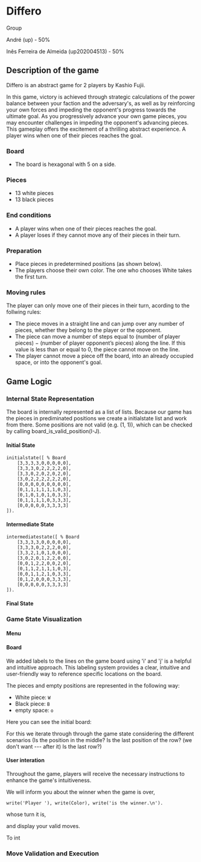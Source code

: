 # Differo

Group 

André (up) - 50%

Inês Ferreira de Almeida (up202004513) - 50%

## Description of the game

Differo is an abstract game for 2 players by Kashio Fujii. 

In this game, victory is achieved through strategic calculations of the power balance between your faction and the adversary's, as well as by reinforcing your own forces and impeding the opponent's progress towards the ultimate goal.
As you progressively advance your own game pieces, you may encounter challenges in impeding the opponent's advancing pieces. This gameplay offers the excitement of a thrilling abstract experience.
A player wins when one of their pieces reaches the goal.

### Board

- The board is hexagonal with 5 on a side.

### Pieces

- 13 white pieces
- 13 black pieces

### End conditions

- A player wins when one of their pieces reaches the goal.
- A player loses if they cannot move any of their pieces in their turn.

### Preparation

- Place pieces in predetermined positions (as shown below).
- The players choose their own color. The one who chooses White takes the first turn.

### Moving rules

The player can only move one of their pieces in their turn, acording to the follwing rules:
- The piece moves in a straight line and can jump over any number of pieces, whether they belong to the player or the opponent.
- The piece can move a number of steps equal to (number of player pieces) − (number of player opponent’s pieces) along the line. If this value is less than or equal to 0, the piece cannot move on the line.
- The player cannot move a piece off the board, into an already occupied space, or into the opponent's goal.

## Game Logic

### Internal State Representation

The board is internally represented as a list of lists. Because our game has the pieces in prediminated positions we create a initialstate list and work from there. 
Some positions are not valid (e.g. (1, 1)), which can be checked by calling board_is_valid_position(I-J). 

#### Initial State
```shell
initialstate([ % Board
    [3,3,3,3,0,0,0,0,0],
    [3,3,3,0,2,2,2,2,0],
    [3,3,0,2,0,2,0,2,0],
    [3,0,2,2,2,2,2,2,0],
    [0,0,0,0,0,0,0,0,0],
    [0,1,1,1,1,1,1,0,3],
    [0,1,0,1,0,1,0,3,3],
    [0,1,1,1,1,0,3,3,3],
    [0,0,0,0,0,3,3,3,3]
]).
```

#### Intermediate State

```shell
intermediatestate([ % Board
    [3,3,3,3,0,0,0,0,0],
    [3,3,3,0,2,2,2,0,0],
    [3,3,2,1,0,1,0,0,0],
    [3,0,2,0,1,2,2,0,0],
    [0,0,1,2,2,0,0,2,0],
    [0,1,1,2,1,1,1,0,3],
    [0,0,1,1,2,1,0,3,3],
    [0,1,2,0,0,0,3,3,3],
    [0,0,0,0,0,3,3,3,3]
]).
```

#### Final State

### Game State Visualization

#### Menu

#### Board

We added labels to the lines on the game board using 'i' and 'j' is a helpful and intuitive approach. This labeling system provides a clear, intuitive and user-friendly way to reference specific locations on the board.

The pieces and empty positions are represented in the following way:
  - White piece: ``` W ```
  - Black piece: ``` B ```
  - empty space: ``` o ```

Here you can see the initial board:

For this we iterate through through the game state considering the different scenarios (Is the position in the middle? Is the last position of the row? (we don't want --- after it) Is the last row?)

#### User interation

Throughout the game, players will receive the necessary instructions to enhance the game's intuitiveness. 

We will inform you about the winner when the game is over, 
```shell
write('Player '), write(Color), write('is the winner.\n').
```

whose turn it is, 

and display your valid moves.

To int

### Move Validation and Execution










  
